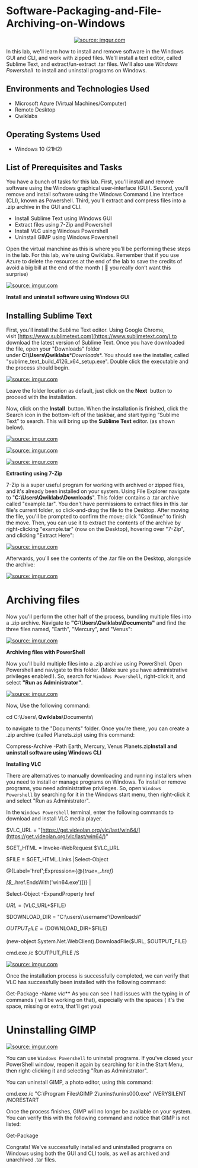 # Software-Packaging-and-File-Archiving-on-Windows

<p align="center">
<a href="https://imgur.com/xw4G10D"><img src="https://i.imgur.com/xw4G10D.jpg" title="source: imgur.com" /></a>
</p>

In this lab, we'll learn how to install and remove software in the Windows GUI and CLI, and work with zipped files. We'll install a text editor, called Sublime Text, and extract/un-extract .tar files. We'll also use *Windows Powershell*  to install and uninstall programs on Windows.


<h2>Environments and Technologies Used</h2>

- Microsoft Azure (Virtual Machines/Computer)
- Remote Desktop
- Qwiklabs

<h2>Operating Systems Used </h2>

- Windows 10</b> (21H2)

<h2>List of Prerequisites and Tasks</h2>
You have a bunch of tasks for this lab. First, you'll install and remove software using the Windows graphical user-interface (GUI). Second, you'll remove and install software using the Windows Command Line Interface (CLI), known as Powershell. Third, you'll extract and compress files into a .zip archive in the GUI and CLI.

- Install Sublime Text using Windows GUI
- Extract files using 7-Zip and Powershell
- Install VLC using Windows Powershell
- Uninstall GIMP using Windows Powershell

Open the virtual manchine as this is where you’ll be performing these steps in the lab. For this lab, we’re using Qwiklabs. Remember that if you use Azure to delete the resources at the end of the lab to save the credits of avoid a big bill at the end of the month ( 🥲 you really don’t want this surprise)


<a href="https://imgur.com/kcaE1U2"><img src="https://i.imgur.com/kcaE1U2.png" title="source: imgur.com" /></a>

**Install and uninstall software using Windows GUI**

<h2>Installing Sublime Text</h2>

First, you'll install the Sublime Text editor. Using Google Chrome, visit [https://www.sublimetext.com](https://www.sublimetext.com/) to download the latest version of Sublime Text. Once you have downloaded the file, open your "Downloads" folder under **C:\Users\Qwiklabs**\**Downloads**. You should see the installer, called "sublime_text_build_4126_x64_setup.exe". Double click the executable and the process should begin.

<a href="https://imgur.com/usA0Qsj"><img src="https://i.imgur.com/usA0Qsj.png" title="source: imgur.com" /></a>

Leave the folder location as default, just click on the **Next**  button to proceed with the installation.

Now, click on the **Install**  button. When the installation is finished, click the Search icon in the bottom-left of the taskbar, and start typing “Sublime Text” to search. This will bring up the **Sublime Text**
editor. (as shown below).

<a href="https://imgur.com/YH4q0c1"><img src="https://i.imgur.com/YH4q0c1.png" title="source: imgur.com" /></a>

<a href="https://imgur.com/c8Ll2Dt"><img src="https://i.imgur.com/c8Ll2Dt.png" title="source: imgur.com" /></a>

<a href="https://imgur.com/JjVoDLl"><img src="https://i.imgur.com/JjVoDLl.png" title="source: imgur.com" /></a>

**Extracting using 7-Zip**

7-Zip is a super useful program for working with archived or zipped files, and it's already been installed on your system. Using File Explorer navigate to "**C:\Users\Qwiklabs\Downloads**". This folder contains a .tar archive called "example.tar". You don't have permissions to extract files in this .tar file's current folder, so click-and-drag the file to the Desktop. After moving the file, you'll be prompted to confirm the move; click "Continue" to finish the move. Then, you can use it to extract the contents of the archive by right-clicking "example.tar" (now on the Desktop), hovering over "7-Zip", and clicking "Extract Here":

<a href="https://imgur.com/h2lGUmR"><img src="https://i.imgur.com/h2lGUmR.png" title="source: imgur.com" /></a>

Afterwards, you'll see the contents of the .tar file on the Desktop, alongside the archive:

<a href="https://imgur.com/h6X4YWE"><img src="https://i.imgur.com/h6X4YWE.png" title="source: imgur.com" /></a>

# **Archiving files**

Now you'll perform the other half of the process, bundling multiple files into a .zip archive. Navigate to **"C:\Users\Qwiklabs\Documents"** and find the three files named, "Earth", "Mercury", and "Venus":

<a href="https://imgur.com/eGR7aQN"><img src="https://i.imgur.com/eGR7aQN.png" title="source: imgur.com" /></a>

**Archiving files with PowerShell**

Now you'll build multiple files into a .zip archive using PowerShell. Open Powershell and navigate to this folder. (Make sure you have administrative privileges enabled!). So, search for `Windows Powershell`, right-click it, and select **"Run as Administrator"**.

<a href="https://imgur.com/ZjdRL5Q"><img src="https://i.imgur.com/ZjdRL5Q.png" title="source: imgur.com" /></a>

Now, Use the following command:

cd C:\Users\ **Qwiklabs**\Documents\

to navigate to the "Documents" folder. Once you're there, you can create a .zip archive (called Planets.zip) using this command:

Compress-Archive -Path Earth, Mercury, Venus Planets.zip**Install and uninstall software using Windows CLI**

**Installing VLC**

There are alternatives to manually downloading and running installers when you need to install or manage programs on Windows. To install or remove programs, you need administrative privileges. So, open `Windows Powershell` by searching for it in the Windows start menu, then right-click it and select "Run as Administrator".

In the `Windows Powershell` terminal, enter the following commands to download and install VLC media player.

$VLC_URL = "[https://get.videolan.org/vlc/last/win64/](https://get.videolan.org/vlc/last/win64/)"

$GET_HTML = Invoke-WebRequest  $VLC_URL

 $FILE = $GET_HTML.Links |Select-Object 

@{Label='href';Expression={@{$true=$_*.href}*

*[$_*.href.EndsWith('win64.exe')]}} | 

Select-Object -ExpandProperty href

$URL = ($VLC_URL+$FILE)

$DOWNLOAD_DIR = "C:\users\’username’\Downloads\”

$OUTPUT_FILE = ($DOWNLOAD_DIR+$FILE)

(new-object System.Net.WebClient).DownloadFile($URL, $OUTPUT_FILE)

cmd.exe /c $OUTPUT_FILE /S

<a href="https://imgur.com/bqpprP4"><img src="https://i.imgur.com/bqpprP4.png" title="source: imgur.com" /></a>

Once the installation process is successfully completed,  we can verify that VLC has successfully been installed with the following command:

Get-Package -Name *vlc***
 As you can see I had issues with the typing in of commands ( will be working on that), especially with the spaces ( it's the space, missing or extra, that'll get you)

# **Uninstalling GIMP**

<a href="https://imgur.com/gRbycTF"><img src="https://i.imgur.com/gRbycTF.png" title="source: imgur.com" /></a>


You can use `Windows Powershell` to uninstall programs. If you've closed your PowerShell window, reopen it again by searching for it in the Start Menu, then right-clicking it and selecting "Run as Administrator".

You can uninstall GIMP, a photo editor, using this command:

cmd.exe /c "C:\Program Files\GIMP 2\uninst\unins000.exe" /VERYSILENT /NORESTART

Once the process finishes, GIMP will no longer be available on your system. You can verify this with the following command and notice that GIMP is not listed:

Get-Package

Congrats! We've successfully installed and uninstalled programs on Windows using both the GUI and CLI tools, as well as archived and unarchived .tar files.

